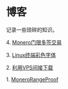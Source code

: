 # 博客

记录一些琐碎的知识。

4\. [Monero门限多签交易](/004Multisig/004Multisig.md)

3\. [Linux终端彩色字体](/003Linux终端彩色字体/003Linux终端彩色字体.md)

2\. [利用VPS间接下载](/002VPS间接下载/002VPS间接下载.md)

1\. [MoneroRangeProof](/001RangeProof/001RangeProof.md)
